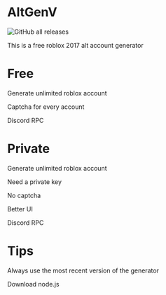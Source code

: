 # AltGenV

![GitHub all releases](https://img.shields.io/badge/downloads-67-green)





This is a free roblox 2017 alt account generator

# Free

Generate unlimited roblox account

Captcha for every account

Discord RPC

# Private

Generate unlimited roblox account

Need a private key

No captcha

Better UI

Discord RPC



# Tips

Always use the most recent version of the generator

Download node.js


